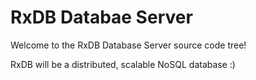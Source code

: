 # RxDB Databae Server

Welcome to the RxDB Database Server source code tree!

RxDB will be a distributed, scalable NoSQL database :)



